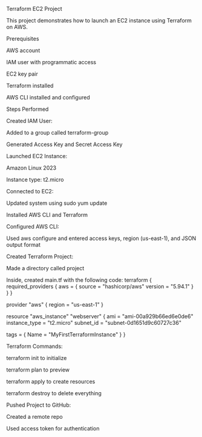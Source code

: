 Terraform EC2 Project

This project demonstrates how to launch an EC2 instance using Terraform on AWS.

Prerequisites

AWS account

IAM user with programmatic access

EC2 key pair

Terraform installed

AWS CLI installed and configured

Steps Performed

Created IAM User:

Added to a group called terraform-group

Generated Access Key and Secret Access Key

Launched EC2 Instance:

Amazon Linux 2023

Instance type: t2.micro

Connected to EC2:

Updated system using sudo yum update

Installed AWS CLI and Terraform

Configured AWS CLI:

Used aws configure and entered access keys, region (us-east-1), and JSON output format

Created Terraform Project:

Made a directory called project

Inside, created main.tf with the following code:
terraform {
  required_providers {
    aws = {
      source  = "hashicorp/aws"
      version = "5.94.1"
    }
  }
}

provider "aws" {
  region = "us-east-1"
}

resource "aws_instance" "webserver" {
  ami           = "ami-00a929b66ed6e0de6"
  instance_type = "t2.micro"
  subnet_id     = "subnet-0d1651d9c60727c36"

  tags = {
    Name = "MyFirstTerraformInstance"
  }
}

Terraform Commands:

terraform init to initialize

terraform plan to preview

terraform apply to create resources

terraform destroy to delete everything

Pushed Project to GitHub:

Created a remote repo

Used access token for authentication
